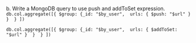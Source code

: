 b. Write a MongoDB query to use push and addToSet expression.
```db.col.aggregate([{ $group: {_id: "$by_user",  urls: { $push: "$url" }  }  } ])```

 ```db.col.aggregate([{ $group: {_id: "$by_user",  urls: { $addToSet: "$url" }  }  } ])```

